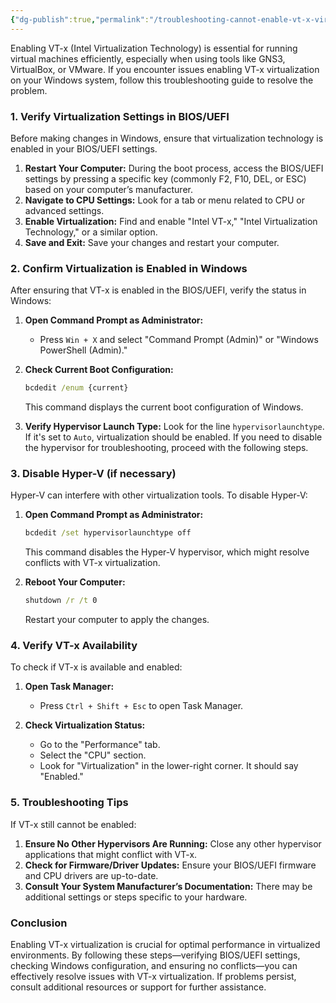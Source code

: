 ```yaml
---
{"dg-publish":true,"permalink":"/troubleshooting-cannot-enable-vt-x-virtualization-in-windows/","tags":["gardenEntry"]}
---
```


Enabling VT-x (Intel Virtualization Technology) is essential for running virtual machines efficiently, especially when using tools like GNS3, VirtualBox, or VMware. If you encounter issues enabling VT-x virtualization on your Windows system, follow this troubleshooting guide to resolve the problem.

### **1. Verify Virtualization Settings in BIOS/UEFI**

Before making changes in Windows, ensure that virtualization technology is enabled in your BIOS/UEFI settings. 

1. **Restart Your Computer:** During the boot process, access the BIOS/UEFI settings by pressing a specific key (commonly F2, F10, DEL, or ESC) based on your computer’s manufacturer.
2. **Navigate to CPU Settings:** Look for a tab or menu related to CPU or advanced settings.
3. **Enable Virtualization:** Find and enable "Intel VT-x," "Intel Virtualization Technology," or a similar option.
4. **Save and Exit:** Save your changes and restart your computer.

### **2. Confirm Virtualization is Enabled in Windows**

After ensuring that VT-x is enabled in the BIOS/UEFI, verify the status in Windows:

1. **Open Command Prompt as Administrator:**
   - Press `Win + X` and select "Command Prompt (Admin)" or "Windows PowerShell (Admin)."

2. **Check Current Boot Configuration:**
   ```cmd
   bcdedit /enum {current}
   ```
   This command displays the current boot configuration of Windows.

3. **Verify Hypervisor Launch Type:**
   Look for the line `hypervisorlaunchtype`. If it's set to `Auto`, virtualization should be enabled. If you need to disable the hypervisor for troubleshooting, proceed with the following steps.

### **3. Disable Hyper-V (if necessary)**

Hyper-V can interfere with other virtualization tools. To disable Hyper-V:

1. **Open Command Prompt as Administrator:**
   ```cmd
   bcdedit /set hypervisorlaunchtype off
   ```
   This command disables the Hyper-V hypervisor, which might resolve conflicts with VT-x virtualization.

2. **Reboot Your Computer:**
   ```cmd
   shutdown /r /t 0
   ```
   Restart your computer to apply the changes.

### **4. Verify VT-x Availability**

To check if VT-x is available and enabled:

1. **Open Task Manager:**
   - Press `Ctrl + Shift + Esc` to open Task Manager.
   
2. **Check Virtualization Status:**
   - Go to the "Performance" tab.
   - Select the "CPU" section.
   - Look for "Virtualization" in the lower-right corner. It should say "Enabled."

### **5. Troubleshooting Tips**

If VT-x still cannot be enabled:

1. **Ensure No Other Hypervisors Are Running:** Close any other hypervisor applications that might conflict with VT-x.
2. **Check for Firmware/Driver Updates:** Ensure your BIOS/UEFI firmware and CPU drivers are up-to-date.
3. **Consult Your System Manufacturer’s Documentation:** There may be additional settings or steps specific to your hardware.

### **Conclusion**

Enabling VT-x virtualization is crucial for optimal performance in virtualized environments. By following these steps—verifying BIOS/UEFI settings, checking Windows configuration, and ensuring no conflicts—you can effectively resolve issues with VT-x virtualization. If problems persist, consult additional resources or support for further assistance.